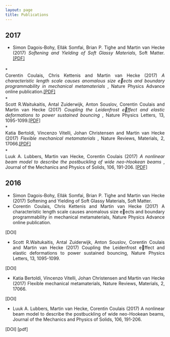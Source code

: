 ```yaml
---
layout: page
title: Publications
---
```


## 2017  


 * <div style="text-align: justify"> Simon Dagois-Bohy, Ellák Somfai, Brian P. Tighe and Martin van Hecke (2017) <i>Softening and Yielding of Soft Glassy Materials</i>, Soft Matter. <a href="www.google.com">[PDF]</a></div> 
 <div style="line-height:40%;">
    <br>
</div>
 * <div style="text-align: justify">Corentin Coulais, Chris Kettenis and Martin van Hecke (2017) <i>A characteristic length scale causes anomalous size eects and boundary programmability in mechanical metamaterials</i> , Nature Physics Advance online publication.<a href="www.google.com">[PDF]</a></div> 
<div style="line-height:40%;">
    <br>
</div>
* <div style="text-align: justify">Scott R.Waitukaitis, Antal Zuiderwijk, Anton Souslov, Corentin Coulais and Martin van Hecke (2017) <i>Coupling the Leidenfrost effect and elastic deformations to power sustained bouncing</i> , Nature Physics Letters, 13, 1095-1099.<a href="www.google.com">[PDF]</a></div>
<div style="line-height:40%;">
    <br>
</div>
* <div style="text-align: justify">Katia Bertoldi, Vincenzo Vitelli, Johan Christensen and Martin van Hecke (2017) <i>Flexible mechanical metamaterials</i> , Nature Reviews, Materials, 2, 17066.<a href="www.google.com">[PDF]</a></div>
<div style="line-height:40%;">
    <br>
</div>
* <div style="text-align: justify">Luuk A. Lubbers, Martin van Hecke, Corentin Coulais (2017) <i>A nonlinear beam model to describe the postbuckling of wide neo-Hookean beams</i> , Journal of the Mechanics and Physics of Solids, 106, 191-206. <a href="www.google.com">[PDF]</a></div>
      


## 2016  


 * <div style="text-align: justify"> Simon Dagois-Bohy, Ellák Somfai, Brian P. Tighe and Martin van Hecke (2017) Softening and Yielding of Soft Glassy Materials, Soft Matter.</div>


 * <div style="text-align: justify">Corentin Coulais, Chris Kettenis and Martin van Hecke (2017) A characteristic length scale causes anomalous size eects and boundary programmability in mechanical metamaterials, Nature Physics Advance online publication.
[DOI]</div>

* <div style="text-align: justify">Scott R.Waitukaitis, Antal Zuiderwijk, Anton Souslov, Corentin Coulais and Martin van Hecke (2017) Coupling the Leidenfrost effect and elastic deformations to power sustained bouncing, Nature Physics Letters, 13, 1095-1099.
[DOI]</div>

* <div style="text-align: justify">Katia Bertoldi, Vincenzo Vitelli, Johan Christensen and Martin van Hecke (2017) Flexible mechanical metamaterials, Nature Reviews, Materials, 2, 17066.
[DOI]</div>

* <div style="text-align: justify">Luuk A. Lubbers, Martin van Hecke, Corentin Coulais (2017) A nonlinear beam model to describe the postbuckling of wide neo-Hookean beams, Journal of the Mechanics and Physics of Solids, 106, 191-206.
[DOI] [pdf]</div>